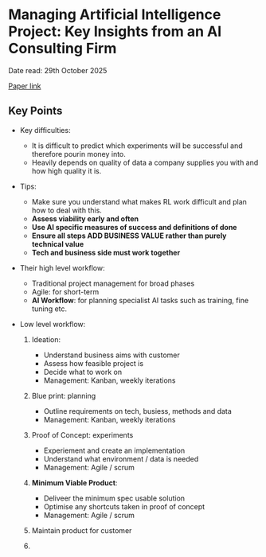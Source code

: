 # Managing Artificial Intelligence Project: Key Insights from an AI Consulting Firm

Date read: 29th October 2025

[Paper link]()

## Key Points
* Key difficulties:
	* It is difficult to predict which experiments will be successful and therefore pourin money into.
	* Heavily depends on quality of data a company supplies you with and how high quality it is.

* Tips:
	* Make sure you understand what makes RL work difficult and plan how to deal with this.
	* **Assess viability early and often**
	* **Use AI specific measures of success and definitions of done**
	* **Ensure all steps ADD BUSINESS VALUE rather than purely technical value**
	* **Tech and business side must work together**

* Their high level workflow:
	* Traditional project management for broad phases
	* Agile: for short-term
	* **AI Workflow**: for planning specialist AI tasks such as training, fine tuning etc.

* Low level workflow:
 	1. Ideation: 
		* Understand business aims with customer
		* Assess how feasible project is
		* Decide what to work on
		* Management: Kanban, weekly iterations

	2. Blue print: planning
		* Outline requirements on tech, busiess, methods and data
		* Management: Kanban, weekly iterations

	3. Proof of Concept: experiments
		* Experiement and create an implementation
		* Understand what environment / data is needed
		* Management: Agile / scrum

	4. **Minimum Viable Product**:
		* Deliveer the minimum spec usable solution
		* Optimise any shortcuts taken in proof of concept
		* Management: Agile / scrum

	5. Maintain product for customer















	3.